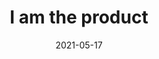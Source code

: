 ---
title: 'I am the product'
describe: 'What you do online is an extension of yourself…'
layout: front
image: i-am-the-product-cover2.jpg
date: 2021-05-17
newsdate: May 017, 2021
rsvpUrl: https://blog.openkoi.com/I-Am-The-Product/
newsType: top
tag: news
---